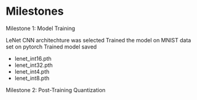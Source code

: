 # Milestones 

Milestone 1: Model Training

LeNet CNN architechture was selected
Trained the model on MNIST data set on pytorch
Trained model saved
  - lenet_int16.pth
  - lenet_int32.pth
  - lenet_int4.pth
  - lenet_int8.pth

Milestone 2: Post-Training Quantization



